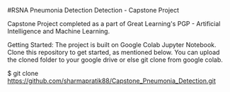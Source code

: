 #RSNA Pneumonia Detection Detection - Capstone Project

Capstone Project completed as a part of Great Learning's PGP - Artificial Intelligence and Machine Learning.

Getting Started:
The project is built on Google Colab Jupyter Notebook. Clone this repository to get started, as mentioned below. You can upload the cloned folder to your google drive or else git clone from google colab.

$ git clone https://github.com/sharmapratik88/Capstone_Pneumonia_Detection.git
